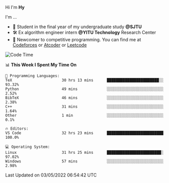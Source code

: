 Hi I'm **Hy**

I'm ...
- 📖 Student in the final year of my undergraduate study **@SJTU**
- 🛠️ Ex algorithm engineer intern **@YITU Technology** Research Center
- 🏅 Newcomer to competitive programming. You can find me at [Codeforces](https://codeforces.com/profile/Hy3) or [Atcoder](https://atcoder.jp/users/Hy3) or [Leetcode](https://leetcode-cn.com/u/_hy3/)


<!--START_SECTION:waka-->
![Code Time](http://img.shields.io/badge/Code%20Time-181%20hrs%2032%20mins-blue)

📊 **This Week I Spent My Time On** 

```text
💬 Programming Languages: 
TeX                      30 hrs 13 mins      ███████████████████████░░   93.32% 
Python                   49 mins             ░░░░░░░░░░░░░░░░░░░░░░░░░   2.52% 
BibTeX                   46 mins             ░░░░░░░░░░░░░░░░░░░░░░░░░   2.38% 
C++                      31 mins             ░░░░░░░░░░░░░░░░░░░░░░░░░   1.64% 
Other                    1 min               ░░░░░░░░░░░░░░░░░░░░░░░░░   0.1%

🔥 Editors: 
VS Code                  32 hrs 23 mins      █████████████████████████   100.0%

💻 Operating System: 
Linux                    31 hrs 25 mins      ████████████████████████░   97.02% 
Windows                  57 mins             ░░░░░░░░░░░░░░░░░░░░░░░░░   2.98%

```


 Last Updated on 03/05/2022 06:54:42 UTC
<!--END_SECTION:waka-->

